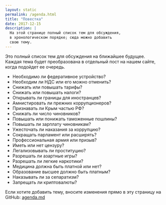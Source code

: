 ```yaml
---
layout: static
permalink: /agenda.html
title: "Повестка"
date: 2017-12-15
description: |
  На этой странице полный список тем для обсуждения,
  в хронологическом порядке; сюда можно добавить
  свою тему.
---
```


Это полный список тем для обсуждения на ближайшее будущее.
Каждая тема будет преобразована в отдельный пост на нашем сайте,
когда подойдет ее очередь.

  * Необходимо ли федеративное устройство?
  * Необходим ли НДС или его можно отменить?
  * Снижать или повышать тарифы?
  * Снижать или повышать налоги?
  * Открывать ли границы для иностранцев?
  * Амнистировать ли прежних коррупционеров?
  * Признавать ли Крым частью РФ?
  * Снижать ли число чиновников?
  * Повышать или понижать таможенные пошлины?
  * Повышать ли зарплату чиновникам?
  * Ужесточать ли наказания за коррупцию?
  * Сокращать парламент или расширять?
  * Профессиональная армия или призыв?
  * Иметь или нет цензуру?
  * Легализовывать ли проституцию?
  * Разрешать ли азартные игры?
  * Разрешать ли легкие наркотики?
  * Медицина должна быть платной или нет?
  * Образование высшее должно быть платным?
  * Наказывать ли за сепаратизм?
  * Запрещать ли криптовалюты?

Если хотите добавить тему,
вносите изменения прямо в эту страницу на GitHub:
[agenda.md](...)
